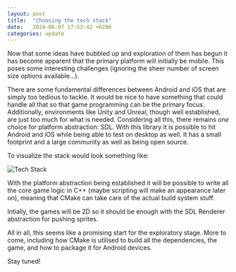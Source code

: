 ```yaml
---
layout: post
title:  "Choosing the tech stack"
date:   2024-06-07 17:52:42 +0200
categories: update
---
```


Now that some ideas have bubbled up and exploration of them has begun it has become apparent that
the primary platform will initially be mobile. This poses some interesting challenges (ignoring the
sheer number of screen size options available...).

There are some fundamental differences between Android and iOS that are simply too tedious to
tackle. It would be nice to have something that could handle all that so that game programming can
be the primary focus. Additionally, environments like Unity and Unreal, though well established, are
just too much for what is needed. Considering all this, there remains _one_ choice for platform
abstraction: SDL. With this library it is possible to hit Android and iOS while being able to test
on desktop as well. It has a small footprint and a large community as well as being open source.

To visualize the stack would look something like:

![Tech Stack](/assets/images/20240607_techstack.jpg)

With the platform abstraction being established it will be possible to write all the core game logic
in C++ (maybe scripting will make an appearance later on), meaning that CMake can take care of the
actual build system stuff.

Intially, the games will be 2D so it should be enough with the SDL Renderer abstraction for pushing
sprites.

All in all, this seems like a promising start for the exploratory stage. More to come, including how
CMake is utilised to build all the dependencies, the game, and how to package it for Android
devices.

Stay tuned!


